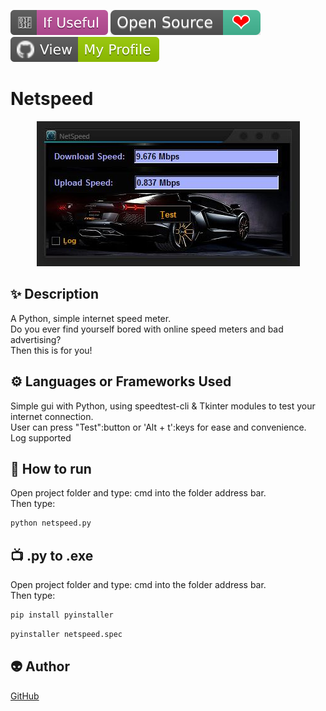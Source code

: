﻿<!--Please do not remove this part-->
[![Star Badge](https://github.com/fireltom/PySimple/blob/main/demo/If_Useful.svg)](https://github.com/fireltom/PySimple/tree/main/netspeed)
[![Open Source Love](https://github.com/fireltom/PySimple/blob/main/demo/Open_Source.svg)](https://github.com/fireltom/PySimple)
[![View My Profile](https://github.com/fireltom/PySimple/blob/main/demo/My_Profile_green.svg)](https://github.com/fireltom)

# Netspeed

<p align="center">
<img src="https://github.com/fireltom/PySimple/blob/main/netspeed/demo/netspeed.jpg">

<!--A simple gif to illustrate the project :) 

You can copy paste my markdown photo insert as following:
<p align="center">
<img src="your-image-source-here" width=40% height=40%>
-->

## ✨ Description
<!--Remove the below lines and add yours -->
A Python, simple internet speed meter.  
Do you ever find yourself bored with online speed meters and bad advertising?  
Then this is for you!

## ⚙️ Languages or Frameworks Used
<!--Remove the below lines and add yours -->
Simple gui with Python, using speedtest-cli & Tkinter modules to test your internet connection.  
User can press "Test":button or 'Alt + t':keys for ease and convenience.  
Log supported

## 🌟 How to run
Open project folder and type: cmd into the folder address bar.  
Then type:
<!--Remove the below lines and add yours -->
```bash
python netspeed.py 
```
## 📺 .py to .exe 
Open project folder and type: cmd into the folder address bar.  
Then type:
<!--Remove the below lines and add yours -->
```bash
pip install pyinstaller
```

```bash
pyinstaller netspeed.spec 
```

## 👽 Author
<!--Remove the below lines and add yours -->
[GitHub](https://github.com/fireltom)
